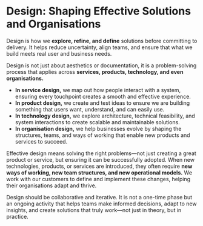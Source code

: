 
# Design: Shaping Effective Solutions and Organisations
Design is how we **explore, refine, and define** solutions before committing to delivery. It helps reduce uncertainty, align teams, and ensure that what we build meets real user and business needs.

Design is not just about aesthetics or documentation, it is a problem-solving process that applies across **services, products, technology, and even organisations.**

* **In service design,** we map out how people interact with a system, ensuring every touchpoint creates a smooth and effective experience.
* **In product design,** we create and test ideas to ensure we are building something that users want, understand, and can easily use.
* **In technology design,** we explore architecture, technical feasibility, and system interactions to create scalable and maintainable solutions.
* **In organisation design,** we help businesses evolve by shaping the structures, teams, and ways of working that enable new products and services to succeed.

Effective design means solving the right problems—not just creating a great product or service, but ensuring it can be successfully adopted. When new technologies, products, or services are introduced, they often require **new ways of working, new team structures, and new operational models.** We work with our customers to define and implement these changes, helping their organisations adapt and thrive.

Design should be collaborative and iterative. It is not a one-time phase but an ongoing activity that helps teams make informed decisions, adapt to new insights, and create solutions that truly work—not just in theory, but in practice.